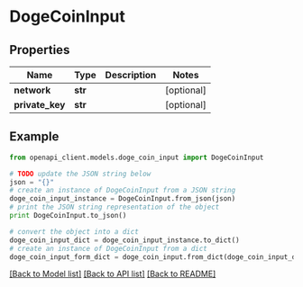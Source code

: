 # DogeCoinInput


## Properties
Name | Type | Description | Notes
------------ | ------------- | ------------- | -------------
**network** | **str** |  | [optional] 
**private_key** | **str** |  | [optional] 

## Example

```python
from openapi_client.models.doge_coin_input import DogeCoinInput

# TODO update the JSON string below
json = "{}"
# create an instance of DogeCoinInput from a JSON string
doge_coin_input_instance = DogeCoinInput.from_json(json)
# print the JSON string representation of the object
print DogeCoinInput.to_json()

# convert the object into a dict
doge_coin_input_dict = doge_coin_input_instance.to_dict()
# create an instance of DogeCoinInput from a dict
doge_coin_input_form_dict = doge_coin_input.from_dict(doge_coin_input_dict)
```
[[Back to Model list]](../README.md#documentation-for-models) [[Back to API list]](../README.md#documentation-for-api-endpoints) [[Back to README]](../README.md)



